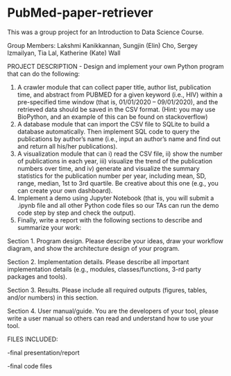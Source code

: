 # PubMed-paper-retriever

This was a group project for an Introduction to Data Science Course.

Group Members: Lakshmi Kanikkannan, Sungjin (Elin) Cho, Sergey Izmailyan, Tia Lal, Katherine (Kate) Wall

PROJECT DESCRIPTION - Design and implement your own Python program that can do the following:
1. A crawler module that can collect paper title, author list, publication time, and abstract from PUBMED for a given keyword (i.e., HIV) within a pre-specified time window (that is, 01/01/2020 – 09/01/2020), and the retrieved data should be saved in the CSV format. (Hint: you may use BioPython, and an example of this can be found on stackoverflow)
2. A database module that can import the CSV file to SQLite to build a database automatically. Then implement SQL code to query the publications by author’s name (i.e., input an author’s name and find out and return all his/her publications).  
3. A visualization module that can i) read the CSV file, ii) show the number of publications in each year, iii) visualize the trend of the publication numbers over time, and iv) generate and visualize the summary statistics for the publication number per year, including mean, SD, range, median, 1st to 3rd quartile. Be creative about this one (e.g., you can create your own dashboard). 
4. Implement a demo using Jupyter Notebook (that is, you will submit a .ipynb file and all other Python code files so our TAs can run the demo code step by step and check the output).
5. Finally, write a report with the following sections to describe and summarize your work:

Section 1. Program design. Please describe your ideas, draw your workflow diagram, and show the architecture design of your program.

Section 2. Implementation details. Please describe all important implementation details (e.g., modules, classes/functions, 3-rd party packages and tools).

Section 3. Results. Please include all required outputs (figures, tables, and/or numbers) in this section.

Section 4. User manual/guide. You are the developers of your tool, please write a user manual so others can read and understand how to use your tool.

FILES INCLUDED:

-final presentation/report

-final code files
